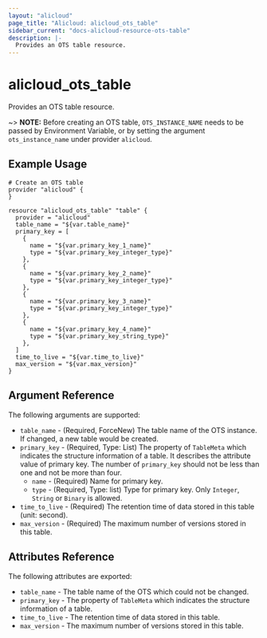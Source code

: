 ```yaml
---
layout: "alicloud"
page_title: "Alicloud: alicloud_ots_table"
sidebar_current: "docs-alicloud-resource-ots-table"
description: |-
  Provides an OTS table resource.
---
```


# alicloud\_ots_table

Provides an OTS table resource.

~> **NOTE:** Before creating an OTS table, `OTS_INSTANCE_NAME` needs to be passed by Environment Variable, or by setting the argument `ots_instance_name` under provider `alicloud`.

## Example Usage

```
# Create an OTS table
provider "alicloud" {
}

resource "alicloud_ots_table" "table" {
  provider = "alicloud"
  table_name = "${var.table_name}"
  primary_key = [
    {
      name = "${var.primary_key_1_name}"
      type = "${var.primary_key_integer_type}"
    },
    {
      name = "${var.primary_key_2_name}"
      type = "${var.primary_key_integer_type}"
    },
    {
      name = "${var.primary_key_3_name}"
      type = "${var.primary_key_integer_type}"
    },
    {
      name = "${var.primary_key_4_name}"
      type = "${var.primary_key_string_type}"
    },
  ]
  time_to_live = "${var.time_to_live}"
  max_version = "${var.max_version}"
}
```

## Argument Reference

The following arguments are supported:

* `table_name` - (Required, ForceNew) The table name of the OTS instance. If changed, a new table would be created.
* `primary_key` - (Required, Type: List) The property of `TableMeta` which indicates the structure information of a table. It describes the attribute value of primary key. The number of `primary_key` should not be less than one and not be more than four.
    * `name` - (Required) Name for primary key.
    * `type` - (Required, Type: list) Type for primary key. Only `Integer`, `String` or `Binary` is allowed.
* `time_to_live` - (Required) The retention time of data stored in this table (unit: second).
* `max_version` - (Required) The maximum number of versions stored in this table.

## Attributes Reference

The following attributes are exported:

* `table_name` - The table name of the OTS which could not be changed.
* `primary_key` - The property of `TableMeta` which indicates the structure information of a table.
* `time_to_live` - The retention time of data stored in this table.
* `max_version` - The maximum number of versions stored in this table.
